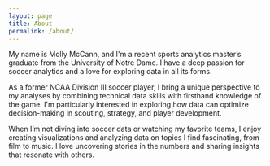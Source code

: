 ```yaml
---
layout: page
title: About
permalink: /about/
---
```


My name is Molly McCann, and I'm a recent sports analytics master’s graduate from the University of Notre Dame. I have a deep passion for soccer analytics and a love for exploring data in all its forms.

As a former NCAA Division III soccer player, I bring a unique perspective to my analyses by combining technical data skills with firsthand knowledge of the game. I'm particularly interested in exploring how data can optimize decision-making in scouting, strategy, and player development. 

When I’m not diving into soccer data or watching my favorite teams, I enjoy creating visualizations and analyzing data on topics I find fascinating, from film to music. I love uncovering stories in the numbers and sharing insights that resonate with others.

